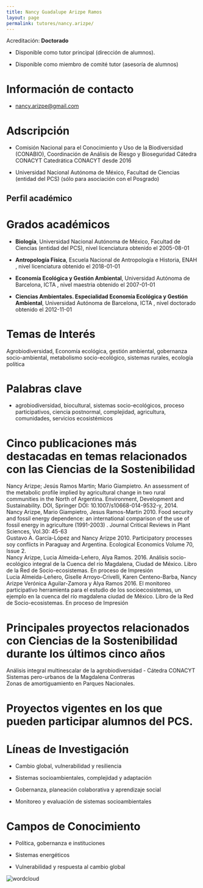 ```yaml
---
title: Nancy Guadalupe Arizpe Ramos
layout: page
permalink: tutores/nancy.arizpe/
---
```


Acreditación: **Doctorado**


 - Disponible como tutor principal (dirección de alumnos).


 - Disponible como miembro de comité tutor (asesoría de alumnos)





# Información de contacto

 - <nancy.arizpe@gmail.com>





# Adscripción


 - Comisión Nacional para el Conocimiento y Uso de la Biodiversidad (CONABIO), Coordinación de Análisis de Riesgo y Bioseguridad   Cátedra CONACYT  Catedrática CONACYT desde 2016
 

 - Universidad Nacional Autónoma de México, Facultad de Ciencias (entidad del PCS) (sólo para asociación con el Posgrado)  





## Perfil académico


# Grados académicos


 - **Biología**, Universidad Nacional Autónoma de México, Facultad de Ciencias (entidad del PCS), nivel licenciatura obtenido el 2005-08-01

 - **Antropología Física**, Escuela Nacional de Antropología e Historia, ENAH , nivel licenciatura obtenido el 2018-01-01

 - **Economía Ecológica y Gestión Ambiental**, Universidad Autónoma de Barcelona, ICTA , nivel maestria obtenido el 2007-01-01

 - **Ciencias Ambientales. Especialidad Economía Ecológica y Gestión Ambiental**, Universidad Autónoma de Barcelona, ICTA , nivel doctorado obtenido el 2012-11-01




# Temas de Interés

Agrobiodiversidad, Economía ecológica, gestión ambiental,  gobernanza socio-ambiental, metabolismo socio-ecológico,  sistemas rurales, ecología política



# Palabras clave


 - agrobiodiversidad, biocultural,  sistemas socio-ecológicos, proceso participativos, ciencia postnormal, complejidad, agricultura, comunidades, servicios ecosistémicos




# Cinco publicaciones más destacadas en temas relacionados con las Ciencias de la Sostenibilidad

Nancy Arizpe; Jesús Ramos Martin; Mario Giampietro. An assessment of the metabolic profile implied by agricultural change in two rural communities in the North of Argentina. Environment, Development and Sustainability. DOI, Springer DOI: 10.1007/s10668-014-9532-y, 2014.<br />Nancy Arizpe, Mario Giampietro, Jesus Ramos-Martin 2010. Food security and fossil energy dependence: an international comparison of the use of fossil energy in agriculture (1991-2003) . Journal Critical Reviews in Plant Sciences, Vol.30: 45-63<br />Gustavo A. García-López and Nancy Arizpe 2010. Participatory processes soy conflicts in Paraguay and Argentina. Ecological Economics Volume 70, Issue 2.<br />Nancy Arizpe, Lucia Almeida-Leñero, Alya Ramos. 2016. Análisis socio- ecológico integral de la Cuenca del río Magdalena, Ciudad de México. Libro de la Red de Socio-ecosistemas. En proceso de Impresión<br />Lucia Almeida-Leñero, Giselle Arroyo-Crivelli, Karen Centeno-Barba, Nancy Arizpe Verónica Aguilar-Zamora y Alya Ramos 2016. El monitoreo participativo herramienta para el estudio de los socioecosistemas, un ejemplo en la cuenca del río magdalena ciudad de México. Libro de la Red de Socio-ecosistemas. En proceso de Impresión




# Principales proyectos relacionados con Ciencias de la Sostenibilidad durante los últimos cinco años

Análisis integral multinescalar de la agrobiodiversidad - Cátedra CONACYT<br />Sistemas pero-urbanos de la Magdalena Contreras <br />Zonas de amortiguamiento en Parques Nacionales.<br />




# Proyectos vigentes en los que pueden participar alumnos del PCS.






# Líneas de Investigación


 - Cambio global, vulnerabilidad y resiliencia

 - Sistemas socioambientales, complejidad y adaptación

 - Gobernanza, planeación colaborativa y aprendizaje social

 - Monitoreo y evaluación de sistemas socioambientales





# Campos de Conocimiento

 - Política, gobernanza e instituciones

 - Sistemas energéticos

 - Vulnerabilidad y respuesta al cambio global



![wordcloud](https://sostenibilidad.posgrado.unam.mx/media/perfil-academico/267/wordcloud.png)
